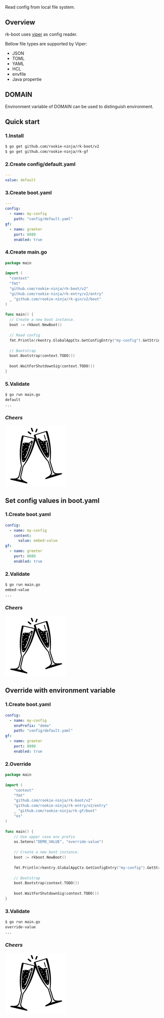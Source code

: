 Read config from local file system.

## Overview
rk-boot uses [viper](https://github.com/spf13/viper) as config reader.

Bellow file types are supported by Viper:

- JSON
- TOML
- YAML
- HCL
- envfile
- Java propertie

## DOMAIN
Environment variable of DOMAIN can be used to distinguish environment.

## Quick start
### 1.Install

```bash
$ go get github.com/rookie-ninja/rk-boot/v2
$ go get github.com/rookie-ninja/rk-gf
```

### 2.Create config/default.yaml
```yaml
---
value: default
```

### 3.Create boot.yaml
```yaml
---
config:
  - name: my-config
    path: "config/default.yaml"
gf:
  - name: greeter
    port: 8080
    enabled: true
```

### 4.Create main.go
```go
package main

import (
  "context"
  "fmt"
  "github.com/rookie-ninja/rk-boot/v2"
  "github.com/rookie-ninja/rk-entry/v2/entry"
  _ "github.com/rookie-ninja/rk-gin/v2/boot"
)

func main() {
  // Create a new boot instance.
  boot := rkboot.NewBoot()

  // Read config
  fmt.Println(rkentry.GlobalAppCtx.GetConfigEntry("my-config").GetString("value"))

  // Bootstrap
  boot.Bootstrap(context.TODO())

  boot.WaitForShutdownSig(context.TODO())
}
```

### 5.Validate
```bash
$ go run main.go
default
...
```

### _**Cheers**_
![](../../../img/user-guide/cheers.png)

## Set config values in boot.yaml
### 1.Create boot.yaml
```yaml
config:
  - name: my-config
    content:
      value: embed-value
gf:
  - name: greeter
    port: 8080
    enabled: true
```

### 2.Validate
```bash
$ go run main.go
embed-value
...
```

### _**Cheers**_
![](../../../img/user-guide/cheers.png)

## Override with environment variable
### 1.Create boot.yaml
```yaml
config:
  - name: my-config
    envPrefix: "demo"
    path: "config/default.yaml"
gf:
  - name: greeter
    port: 8080
    enabled: true
```

### 2.Override
```go
package main

import (
	"context"
	"fmt"
	"github.com/rookie-ninja/rk-boot/v2"
	"github.com/rookie-ninja/rk-entry/v2/entry"
	_ "github.com/rookie-ninja/rk-gf/boot"
	"os"
)

func main() {
	// Use upper case env prefix
	os.Setenv("DEMO_VALUE", "override-value")

	// Create a new boot instance.
	boot := rkboot.NewBoot()

	fmt.Println(rkentry.GlobalAppCtx.GetConfigEntry("my-config").GetString("value"))

	// Bootstrap
	boot.Bootstrap(context.TODO())

	boot.WaitForShutdownSig(context.TODO())
}
```

### 3.Validate
```bash
$ go run main.go
override-value
...
```

### _**Cheers**_
![](../../../img/user-guide/cheers.png)
